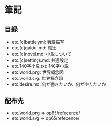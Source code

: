 # 筆記
## 目録
- etc/[c]battle.yml:  戦闘描写
- etc/[c]galdur.md:   魔法
- etc/[c]novel.md:    小説について
- etc/[c]settings.md: 共通設定
- etc/140字小説.txt:  140字小説
- etc/world.png:      世界概念図
- etc/world.svg:      世界概念図
- etc/desire.md:      何が書きたいか、何がやりたいか


## 配布先
- etc/world.png => op65/refecence/
- etc/world.svg => op65/refecence/
